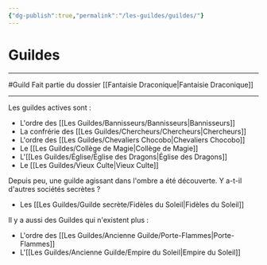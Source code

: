 ```yaml
---
{"dg-publish":true,"permalink":"/les-guildes/guildes/"}
---
```


# Guildes
---
#Guild 
Fait partie du dossier [[Fantaisie Draconique\|Fantaisie Draconique]]

-------
Les guildes actives sont :
- L'ordre des [[Les Guildes/Bannisseurs/Bannisseurs\|Bannisseurs]]
- La confrérie des [[Les Guildes/Chercheurs/Chercheurs\|Chercheurs]]
- L'ordre des [[Les Guildes/Chevaliers Chocobo\|Chevaliers Chocobo]]
- Le [[Les Guildes/Collège de Magie\|Collège de Magie]]
- L'[[Les Guildes/Église/Église des Dragons\|Église des Dragons]]
- Le [[Les Guildes/Vieux Culte\|Vieux Culte]]

Depuis peu, une guilde agissant dans l'ombre a été découverte. Y a-t-il d'autres sociétés secrètes ?
- Les [[Les Guildes/Guilde secrète/Fidèles du Soleil\|Fidèles du Soleil]]

Il y a aussi des Guildes qui n'existent plus :
- L'ordre des [[Les Guildes/Ancienne Guilde/Porte-Flammes\|Porte-Flammes]]
- L'[[Les Guildes/Ancienne Guilde/Empire du Soleil\|Empire du Soleil]]